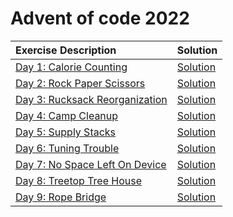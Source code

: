 # Advent of code 2022


|Exercise Description|Solution|
|:---|:---|
|[Day 1: Calorie Counting](https://adventofcode.com/2022/day/1)   |[Solution](https://github.com/dschenck/Advent-of-Code/blob/master/2022/Day%2001/Solution.ipynb)|
|[Day 2: Rock Paper Scissors](https://adventofcode.com/2022/day/2)|[Solution](https://github.com/dschenck/Advent-of-Code/blob/master/2022/Day%2002/Solution.ipynb)|
|[Day 3: Rucksack Reorganization](https://adventofcode.com/2022/day/3)|[Solution](https://github.com/dschenck/Advent-of-Code/blob/master/2022/Day%2003/Solution.ipynb)|
|[Day 4: Camp Cleanup](https://adventofcode.com/2022/day/4)|[Solution](https://github.com/dschenck/Advent-of-Code/blob/master/2022/Day%2004/Solution.ipynb)|
|[Day 5: Supply Stacks](https://adventofcode.com/2022/day/5)|[Solution](https://github.com/dschenck/Advent-of-Code/blob/master/2022/Day%2005/Solution.ipynb)|
|[Day 6: Tuning Trouble](https://adventofcode.com/2022/day/6)|[Solution](https://github.com/dschenck/Advent-of-Code/blob/master/2022/Day%2006/Solution.ipynb)|
|[Day 7: No Space Left On Device](https://adventofcode.com/2022/day/7)|[Solution](https://github.com/dschenck/Advent-of-Code/blob/master/2022/Day%2007/Solution.ipynb)|
|[Day 8: Treetop Tree House](https://adventofcode.com/2022/day/8)|[Solution](https://github.com/dschenck/Advent-of-Code/blob/master/2022/Day%2008/Solution.ipynb)|
|[Day 9: Rope Bridge](https://adventofcode.com/2022/day/9)|[Solution](https://github.com/dschenck/Advent-of-Code/blob/master/2022/Day%2009/Solution.ipynb)|